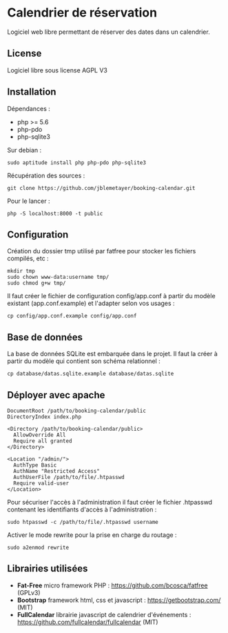 # Calendrier de réservation

Logiciel web libre permettant de réserver des dates dans un calendrier.

## License

Logiciel libre sous license AGPL V3

## Installation

Dépendances :

- php >= 5.6
- php-pdo
- php-sqlite3

Sur debian :

```
sudo aptitude install php php-pdo php-sqlite3
```

Récupération des sources :

```
git clone https://github.com/jblemetayer/booking-calendar.git
```

Pour le lancer :

```
php -S localhost:8000 -t public
```

## Configuration

Création du dossier tmp utilisé par fatfree pour stocker les fichiers compilés, etc :

```
mkdir tmp
sudo chown www-data:username tmp/
sudo chmod g+w tmp/
```

Il faut créer le fichier de configuration config/app.conf à partir du modèle existant (app.conf.example) et l'adapter selon vos usages :

```
cp config/app.conf.example config/app.conf
```

## Base de données

La base de données SQLite est embarquée dans le projet. Il faut la créer à partir du modèle qui contient son schéma relationnel :

```
cp database/datas.sqlite.example database/datas.sqlite
```

## Déployer avec apache

```
DocumentRoot /path/to/booking-calendar/public
DirectoryIndex index.php

<Directory /path/to/booking-calendar/public>
  AllowOverride All
  Require all granted
</Directory>

<Location "/admin/">
  AuthType Basic
  AuthName "Restricted Access"
  AuthUserFile /path/to/file/.htpasswd
  Require valid-user
</Location>
```

Pour sécuriser l'accès à l'administration il faut créer le fichier .htpasswd contenant les identifiants d'accès à l'administration :

```
sudo htpasswd -c /path/to/file/.htpasswd username
```

Activer le mode rewrite pour la prise en charge du routage :

```
sudo a2enmod rewrite
```

## Librairies utilisées

- **Fat-Free** micro framework PHP : https://github.com/bcosca/fatfree (GPLv3)
- **Bootstrap** framework html, css et javascript : https://getbootstrap.com/ (MIT)
- **FullCalendar** librairie javascript de calendrier d'événements : https://github.com/fullcalendar/fullcalendar (MIT)
